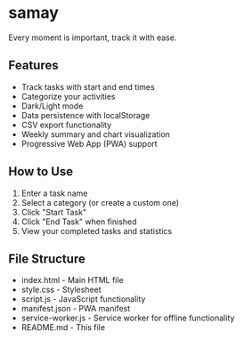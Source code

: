 # samay
Every moment is important, track it with ease.

## Features
- Track tasks with start and end times
- Categorize your activities
- Dark/Light mode
- Data persistence with localStorage
- CSV export functionality
- Weekly summary and chart visualization
- Progressive Web App (PWA) support

## How to Use
1. Enter a task name
2. Select a category (or create a custom one)
3. Click "Start Task"
4. Click "End Task" when finished
5. View your completed tasks and statistics

## File Structure
- index.html - Main HTML file
- style.css - Stylesheet
- script.js - JavaScript functionality
- manifest.json - PWA manifest
- service-worker.js - Service worker for offline functionality
- README.md - This file